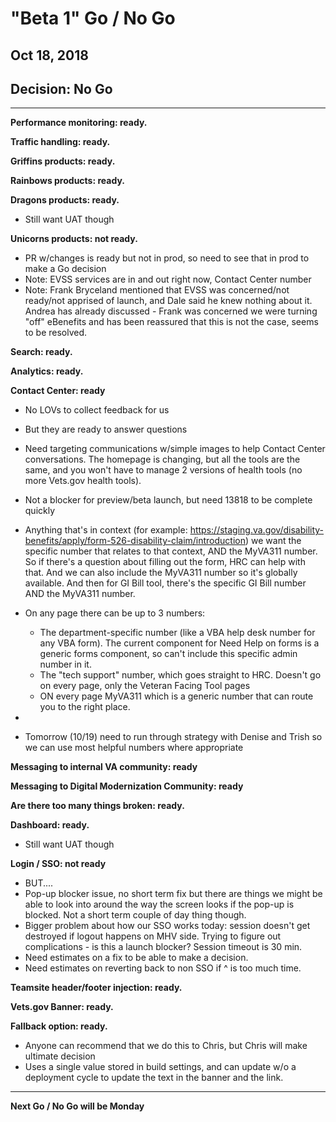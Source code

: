 # "Beta 1" Go / No Go 
## Oct 18, 2018

## Decision: No Go

---

**Performance monitoring: ready.**

**Traffic handling: ready.**

**Griffins products: ready.**

**Rainbows products: ready.**

**Dragons products: ready.**
- Still want UAT though

**Unicorns products: not ready.**
- PR w/changes is ready but not in prod, so need to see that in prod to make a Go decision
- Note: EVSS services are in and out right now, Contact Center number
- Note: Frank Bryceland mentioned that EVSS was concerned/not ready/not apprised of launch, and Dale said he knew nothing about it. Andrea has already discussed - Frank was concerned we were turning "off" eBenefits and has been reassured that this is not the case, seems to be resolved.

**Search: ready.**

**Analytics: ready.**

**Contact Center: ready**
- No LOVs to collect feedback for us
- But they are ready to answer questions
- Need targeting communications w/simple images to help Contact Center conversations. The homepage is changing, but all the tools are the same, and you won't have to manage 2 versions of health tools (no more Vets.gov health tools).
- Not a blocker for preview/beta launch, but need 13818 to be complete quickly

- Anything that's in context (for example: https://staging.va.gov/disability-benefits/apply/form-526-disability-claim/introduction) we want the specific number that relates to that context, AND the MyVA311 number. So if there's a question about filling out the form, HRC can help with that. And we can also include the MyVA311 number so it's globally available. And then for GI Bill tool, there's the specific GI Bill number AND the MyVA311 number.

- On any page there can be up to 3 numbers:
  - The department-specific number (like a VBA help desk number for any VBA form). The current component for Need Help on forms is a generic forms component, so can't include this specific admin number in it.
  - The "tech support" number, which goes straight to HRC. Doesn't go on every page, only the Veteran Facing Tool pages
  - ON every page MyVA311 which is a generic number that can route you to the right place.

- 

- Tomorrow (10/19) need to run through strategy with Denise and Trish so we can use most helpful numbers where appropriate

**Messaging to internal VA community: ready**

**Messaging to Digital Modernization Community: ready**

**Are there too many things broken: ready.**

**Dashboard: ready.**
- Still want UAT though

**Login / SSO: not ready**
- BUT....
- Pop-up blocker issue, no short term fix but there are things we might be able to look into around the way the screen looks if the pop-up is  blocked. Not a short term couple of day thing though.
- Bigger problem about how our SSO works today: session doesn't get destroyed if logout happens on MHV side. Trying to figure out complications - is this a launch blocker? Session timeout is 30 min.
- Need estimates on a fix to be able to make a decision.
- Need estimates on reverting back to non SSO if ^ is too much time.

**Teamsite header/footer injection: ready.**

**Vets.gov Banner: ready.**

**Fallback option: ready.**
- Anyone can recommend that we do this to Chris, but Chris will make ultimate decision
- Uses a single value stored in build settings, and can update w/o a deployment cycle to update the text in the banner and the link.

---

**Next Go / No Go will be Monday**
